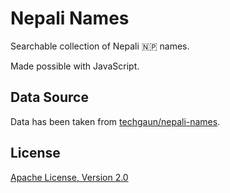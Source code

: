 # Nepali Names

Searchable collection of Nepali :nepal: names.

Made possible with JavaScript.

## Data Source

Data has been taken from [techgaun/nepali-names](https://github.com/techgaun/nepali-names).

## License

[Apache License, Version 2.0](LICENSE)
